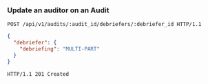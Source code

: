 ### Update an auditor on an Audit

```http
POST /api/v1/audits/:audit_id/debriefers/:debriefer_id HTTP/1.1
```

```json
{
  "debriefer": {
    "debriefing": "MULTI-PART"
  }
}
```

```http
HTTP/1.1 201 Created
```

